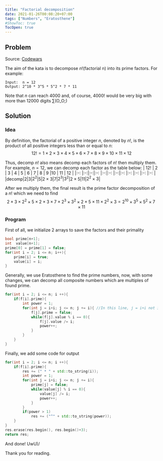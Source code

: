```yaml
---
title: "Factorial decomposition"
date: 2021-01-26T00:08:20+07:00
tags: ["Numbers", "Eratosthene"]
#ShowToc: true
TocOpen: true
---
```

## Problem
Source: [Codewars](https://www.codewars.com/kata/5a045fee46d843effa000070)

The aim of the kata is to decompose $n!$(factorial n) into its prime factors.
For example:
```
Input:  n = 12
Output: 2^10 * 3^5 * 5^2 * 7 * 11
```

Note that $n$ can reach 4000 and, of course, 4000! would be very big with more than 12000 digits ∑(O_O;)

## Solution
### Idea
By definition, the factorial of a positive integer $n$, denoted by $n!$, is the product of all positive integers less than or equal to $n$:
$$12! = 1\times2\times3\times4\times5\times6\times7\times8\times9\times10\times11\times12$$

Thus, decomp $n!$ also means decomp each factors of $n!$ then multiply them. For example, $n = 12$, we can decomp each factor as the table below:
| 12!  | 2 | 3 | 4   | 5 | 6        | 7 | 8   | 9   |10        | 11 | 12         |
|:-:   |:-:|:-:|:-:  |:-:|:-:       |:-:|:-:  |:-:  |:-:       |:-: |:-:         |
|decomp|$2$|$3$|$2^2$|$5$|$2\times3$|$7$|$2^3$|$3^2$|$2\times5$|$11$|$2^2\times3$|

After we multiply them, the final result is the prime factor decomposition of a $n!$ which we need to find
$$2\times3\times2^2\times5\times2\times3\times7\times2^3\times3^2\times2\times5\times11\times2^2\times3 = 2^{10}\times3^5\times5^2\times7\times11$$
### Program
First of all, we initialize 2 arrays to save the factors and their primality
```cpp
bool prime[n+1];
int  value[n+1];
prime[0] = prime[1] = false;
for(int i = 2; i <= n; i++){
    prime[i] = true;
    value[i] = i;
}
```
Generally, we use Eratosthene to find the prime numbers, now, with some changes, we can decomp all composite numbers which are multiples of found prime.
```cpp
for(int i = 2; i <= n; i ++){
    if(f[i].prime){
        int power = 1;
        for(int j = i+i; j <= n; j += i){ //In this line, j = i+i not i*i
            f[j].prime = false;
            while(f[j].value % i == 0){
                f[j].value /= i;
                power++;
            }
        }
    }
}
```
Finally, we add some code for output
```cpp
for(int i = 2; i <= n; i ++){
    if(f[i].prime){
        res += (" * " + std::to_string(i));
        int power = 1;
        for(int j = i+i; j <= n; j += i){
            prime[j] = false;
            while(value[j] % i == 0){
                value[j] /= i;
                power++;
            }
        }
        if(power > 1)
            res += ("^" + std::to_string(power));
    }
}
res.erase(res.begin(), res.begin()+3);
return res;
```
And done! UwU)/

Thank you for reading.
